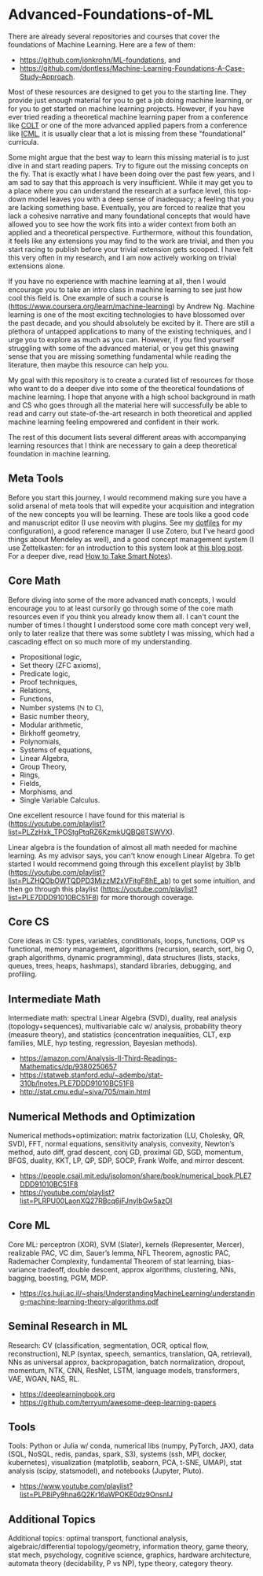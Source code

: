 # Advanced-Foundations-of-ML

There are already several repositories and courses that cover the foundations of Machine Learning. Here are a few of them:

- https://github.com/jonkrohn/ML-foundations, and
- https://github.com/dontless/Machine-Learning-Foundations-A-Case-Study-Approach.

Most of these resources are designed to get you to the starting line. They provide just enough material for you to get a job doing machine learning, or for you to get started on machine learning projects. However, if you have ever tried reading a theoretical machine learning paper from a conference like [COLT](http://www.learningtheory.org/colt2021/accepted.html) or one of the more advanced applied papers from a conference like [ICML](https://icml.cc/Conferences/2021/Schedule?type=Poster), it is usually clear that a lot is missing from these "foundational" curricula.

Some might argue that the best way to learn this missing material is to just dive in and start reading papers. Try to figure out the missing concepts on the fly. That is exactly what I have been doing over the past few years, and I am sad to say that this approach is very insufficient. While it may get you to a place where you can understand the research at a surface level, this top-down model leaves you with a deep sense of inadequacy; a feeling that you are lacking something base. Eventually, you are forced to realize that you lack a cohesive narrative and many foundational concepts that would have allowed you to see how the work fits into a wider context from both an applied and a theoretical perspective. Furthermore, without this foundation, it feels like any extensions you may find to the work are trivial, and then you start racing to publish before your trivial extension gets scooped. I have felt this very often in my research, and I am now actively working on trivial extensions alone.

If you have no experience with machine learning at all, then I would encourage you to take an intro class in machine learning to see just how cool this field is. One example of such a course is (https://www.coursera.org/learn/machine-learning) by Andrew Ng. Machine learning is one of the most exciting technologies to have blossomed over the past decade, and you should absolutely be excited by it. There are still a plethora of untapped applications to many of the existing techniques, and I urge you to explore as much as you can. However, if you find yourself struggling with some of the advanced material, or you get this gnawing sense that you are missing something fundamental while reading the literature, then maybe this resource can help you.

My goal with this repository is to create a curated list of resources for those who want to do a deeper dive into some of the theoretical foundations of machine learning. I hope that anyone with a high school background in math and CS who goes through all the material here will successfully be able to read and carry out state-of-the-art research in both theoretical and applied machine learning feeling empowered and confident in their work.

The rest of this document lists several different areas with accompanying learning resources that I think are necessary to gain a deep theoretical foundation in machine learning.

## Meta Tools

Before you start this journey, I would recommend making sure you have a solid arsenal of meta tools that will expedite your acquisition and integration of the new concepts you will be learning. These are tools like a good code and manuscript editor (I use neovim with plugins. See my [dotfiles](https://github.com/yashsavani/dotfiles) for my configuration), a good reference manager (I use Zotero, but I've heard good things about Mendeley as well), and a good concept management system (I use Zettelkasten: for an introduction to this system look at [this blog post](https://zenkit.com/en/blog/a-beginners-guide-to-the-zettelkasten-method/). For a deeper dive, read [How to Take Smart Notes](https://www.amazon.com/How-Take-Smart-Notes-Nonfiction/dp/1542866502)).

## Core Math

Before diving into some of the more advanced math concepts, I would encourage you to at least cursorily go through some of the core math resources even if you think you already know them all. I can't count the number of times I thought I understood some core math concept very well, only to later realize that there was some subtlety I was missing, which had a cascading effect on so much more of my understanding.

- Propositional logic,
- Set theory (ZFC axioms),
- Predicate logic,
- Proof techniques,
- Relations,
- Functions,
- Number systems ($\mathbb{N}$ to $\mathbb{C}$),
- Basic number theory,
- Modular arithmetic,
- Birkhoff geometry,
- Polynomials,
- Systems of equations,
- Linear Algebra,
- Group Theory,
- Rings,
- Fields,
- Morphisms, and
- Single Variable Calculus.

One excellent resource I have found for this material is (https://youtube.com/playlist?list=PLZzHxk_TPOStgPtqRZ6KzmkUQBQ8TSWVX).

Linear algebra is the foundation of almost all math needed for machine learning. As my advisor says, you can't know enough Linear Algebra. To get started I would recommend going through this excellent playlist by 3b1b (https://youtube.com/playlist?list=PLZHQObOWTQDPD3MizzM2xVFitgF8hE_ab) to get some intuition, and then go through this playlist (https://youtube.com/playlist?list=PLE7DDD91010BC51F8) for more thorough coverage.

## Core CS

Core ideas in CS: types, variables, conditionals, loops, functions, OOP vs functional, memory management, algorithms (recursion, search, sort, big O, graph algorithms, dynamic programming), data structures (lists, stacks, queues, trees, heaps, hashmaps), standard libraries, debugging, and profiling.

## Intermediate Math

Intermediate math: spectral Linear Algebra (SVD), duality, real analysis (topology+sequences), multivariable calc w/ analysis, probability theory (measure theory), and statistics (concentration inequalities, CLT, exp families, MLE, hyp testing, regression, Bayesian methods).

- https://amazon.com/Analysis-II-Third-Readings-Mathematics/dp/9380250657
- https://statweb.stanford.edu/~adembo/stat-310b/lnotes.PLE7DDD91010BC51F8
- http://stat.cmu.edu/~siva/705/main.html

## Numerical Methods and Optimization

Numerical methods+optimization: matrix factorization (LU, Cholesky, QR, SVD), FFT, normal equations, sensitivity analysis, convexity, Newton’s method, auto diff, grad descent, conj GD, proximal GD, SGD, momentum, BFGS, duality, KKT, LP, QP, SDP, SOCP, Frank Wolfe, and mirror descent.

- https://people.csail.mit.edu/jsolomon/share/book/numerical_book.PLE7DDD91010BC51F8
- https://youtube.com/playlist?list=PLRPU00LaonXQ27RBcq6jFJnyIbGw5azOI

## Core ML

Core ML: perceptron (XOR), SVM (Slater), kernels (Representer, Mercer), realizable PAC, VC dim, Sauer’s lemma, NFL Theorem, agnostic PAC, Rademacher Complexity, fundamental Theorem of stat learning, bias-variance tradeoff, double descent, approx algorithms, clustering, NNs, bagging, boosting, PGM, MDP.

- https://cs.huji.ac.il/~shais/UnderstandingMachineLearning/understanding-machine-learning-theory-algorithms.pdf

## Seminal Research in ML

Research: CV (classification, segmentation, OCR, optical flow, reconstruction), NLP (syntax, speech, semantics, translation, QA, retrieval), NNs as universal approx, backpropagation, batch normalization, dropout, momentum, NTK, CNN, ResNet, LSTM, language models, transformers, VAE, WGAN, NAS, RL.

- https://deeplearningbook.org
- https://github.com/terryum/awesome-deep-learning-papers

## Tools

Tools: Python or Julia w/ conda, numerical libs (numpy, PyTorch, JAX), data (SQL, NoSQL, redis, pandas, spark, S3), systems (ssh, MPI, docker, kubernetes), visualization (matplotlib, seaborn, PCA, t-SNE, UMAP), stat analysis (scipy, statsmodel), and notebooks (Jupyter, Pluto).

- https://www.youtube.com/playlist?list=PLP8iPy9hna6Q2Kr16aWPOKE0dz9OnsnIJ

## Additional Topics

Additional topics: optimal transport, functional analysis, algebraic/differential topology/geometry, information theory, game theory, stat mech, psychology, cognitive science, graphics, hardware architecture, automata theory (decidability, P vs NP), type theory, category theory.

